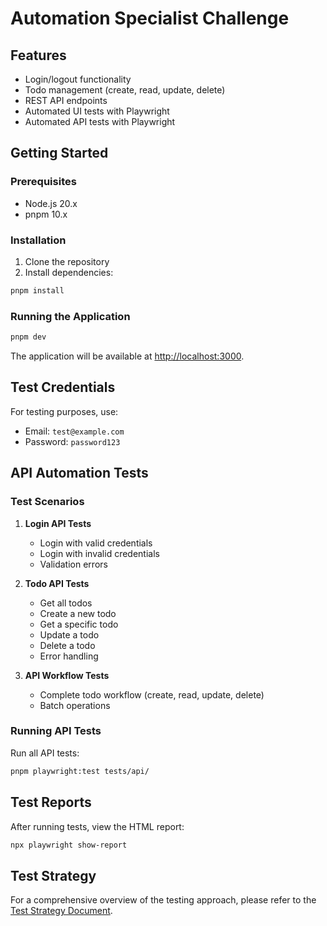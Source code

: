 # Automation Specialist Challenge

## Features

-   Login/logout functionality
-   Todo management (create, read, update, delete)
-   REST API endpoints
-   Automated UI tests with Playwright
-   Automated API tests with Playwright


## Getting Started

### Prerequisites

-   Node.js 20.x
-   pnpm 10.x

### Installation

1. Clone the repository
2. Install dependencies:

```bash
pnpm install
```

### Running the Application

```bash
pnpm dev
```

The application will be available at [http://localhost:3000](http://localhost:3000).

## Test Credentials

For testing purposes, use:

-   Email: `test@example.com`
-   Password: `password123`


## API Automation Tests

### Test Scenarios

1. **Login API Tests**

    - Login with valid credentials
    - Login with invalid credentials
    - Validation errors

2. **Todo API Tests**

    - Get all todos
    - Create a new todo
    - Get a specific todo
    - Update a todo
    - Delete a todo
    - Error handling

3. **API Workflow Tests**
    - Complete todo workflow (create, read, update, delete)
    - Batch operations

### Running API Tests

Run all API tests:

```bash
pnpm playwright:test tests/api/
```

## Test Reports

After running tests, view the HTML report:

```bash
npx playwright show-report
```



## Test Strategy

For a comprehensive overview of the testing approach, please refer to the [Test Strategy Document](./testPlan/test-strategy.md).
